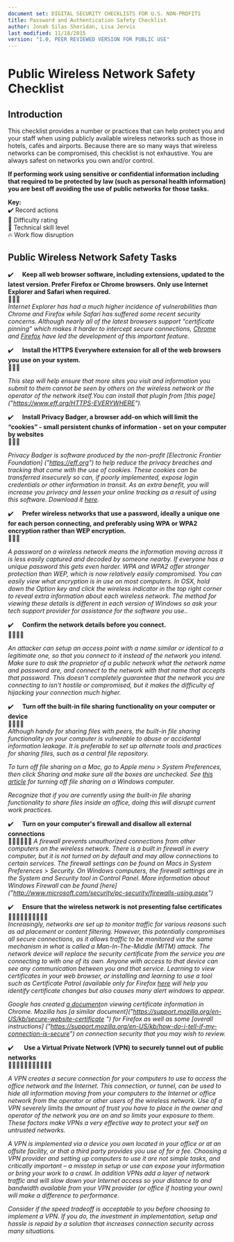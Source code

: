 ```yaml
---
document set: DIGITAL SECURITY CHECKLISTS FOR U.S. NON-PROFITS
title: Password and Authentication Safety Checklist
author: Jonah Silas Sheridan, Lisa Jervis
last modified: 11/18/2015
version: "1.0, PEER REVIEWED VERSION FOR PUBLIC USE"
---
```


# Public Wireless Network Safety Checklist

## Introduction
This checklist provides a number or practices that can help protect you and your staff when using publicly available wireless networks such as those in hotels, cafés and airports. Because there are so many ways that wireless networks can be compromised, this checklist is not exhaustive. You are always safest on networks you own and/or control.

**If performing work using sensitive or confidential information including that required to be protected by law (such as personal health information) you are best off avoiding the use of public networks for those tasks.**

**Key:**  
:heavy_check_mark: Record actions  
:rocket: Difficulty rating   
:wrench: Technical skill level  
:fire: Work flow disruption  

## Public Wireless Network Safety Tasks

:heavy_check_mark:&nbsp;&nbsp;&nbsp;&nbsp;&nbsp;**Keep all web browser software, including extensions, updated to the latest version. Prefer Firefox or Chrome browsers. Only use Internet Explorer and Safari when required.**  
:rocket::wrench::fire:  
*Internet Explorer has had a much higher incidence of vulnerabilities than Chrome and Firefox while Safari has suffered some recent security concerns. Although nearly all of the latest browsers support “certificate pinning” which makes it harder to intercept secure connections, [Chrome]("https://google.com/chrome") and [Firefox]("https://getfirefox.com/") have led the development of this important feature.*

:heavy_check_mark:&nbsp;&nbsp;&nbsp;&nbsp;&nbsp;**Install the HTTPS Everywhere extension for all of the web browsers you use on your system.**  
:rocket::wrench::fire:  

*This step will help ensure that more sites you visit and information you submit to them cannot be seen by others on the wireless network or the operator of the network itself.You can install that plugin from [this page]
("https://www.eff.org/HTTPS-EVERYWHERE").*

:heavy_check_mark:&nbsp;&nbsp;&nbsp;&nbsp;&nbsp;**Install Privacy Badger, a browser add-on which will limit the “cookies” - small persistent chunks of information - set on your computer by websites**  
:rocket::wrench::fire:  

*Privacy Badger is software produced by the non-profit [Electronic Frontier Foundation] ("https://eff.org") to help reduce the privacy breaches and tracking that come with the use of cookies. These cookies can be transferred insecurely so can, if poorly implemented, expose login credentials or other information in transit. As an extra benefit, you will increase you privacy and lessen your online tracking as a result of using this software. Download it [here]("https://privacybadger.org.").*


:heavy_check_mark:&nbsp;&nbsp;&nbsp;&nbsp;&nbsp;**Prefer wireless networks that use a password, ideally a unique one for each person connecting, and preferably using WPA or WPA2 encryption rather than WEP encryption.**  
:rocket::wrench::fire:  

*A password on a wireless network means the information moving across it
is less easily captured and decoded by someone nearby. If everyone has a
unique password this gets even harder. WPA and WPA2 offer stronger
protection than WEP, which is now relatively easily compromised. You can
easily view what encryption is in use on most computers. In OSX, hold
down the Option key and click the wireless indicator in the top right
corner to reveal extra information about each wireless network. The
method for viewing these details is different in each version of Windows
so ask your tech support provider for assistance for the software you
use..*

:heavy_check_mark:&nbsp;&nbsp;&nbsp;&nbsp;&nbsp;**Confirm the network details before you connect.**  
:rocket::rocket::wrench::fire:  

*An attacker can setup an access point with a name similar or identical to a legitimate one, so that you connect to it instead of the network you intend. Make sure to ask the proprietor of a public network what the network name and password are, and connect to the network with that name that accepts that password. This doesn't completely guarantee that the network you are connecting to isn't hostile or compromised, but it makes the difficulty of hijacking your connection much higher.*

:heavy_check_mark:&nbsp;&nbsp;&nbsp;&nbsp;&nbsp;**Turn off the built-in file sharing functionality on your computer or device**  
:rocket::wrench::fire::fire:  
*Although handy for sharing files with peers, the built-in file sharing functionality on your computer is vulnerable to abuse or accidental information leakage. It is preferable to set up alternate tools and practices for sharing files, such as a central file repository.*

*To turn off file sharing on a Mac, go to Apple menu \> System Preferences, then click Sharing and make sure all the boxes are unchecked. See [this article]("https://support.microsoft.com/en-us/kb/307874") for turning off file sharing on a Windows computer.*

*Recognize that if you are currently using the built-in file sharing functionality to share files inside an office, doing this will disrupt current work practices.*

:heavy_check_mark:&nbsp;&nbsp;&nbsp;&nbsp;&nbsp;**Turn on your computer's firewall and disallow all external connections**  
:rocket::rocket::wrench::wrench::fire::fire: 
*A firewall prevents unauthorized connections from other computers on the wireless network. There is a built in firewall in every computer, but it is not turned on by default and may allow connections to certain services. The firewall settings can be found on Macs in System Preferences > Security. On Windows computers, the firewall settings are in the System and Security tool in Control Panel. More information about Windows Firewall can be found [here] ("http://www.microsoft.com/security/pc-security/firewalls-using.aspx")*


:heavy_check_mark:&nbsp;&nbsp;&nbsp;&nbsp;&nbsp;**Ensure that the wireless network is not presenting false certificates**  
:rocket::rocket::rocket::rocket::wrench::wrench::wrench::fire::fire::fire:  
*Increasingly, networks are set up to monitor traffic for various reasons such as ad placement or content filtering. However, this potentially compromises all secure connections, as it allows traffic to be monitored via the same mechanism in what is called a Man-In-The-Middle (MITM) attack. The network device will replace the security certificate from the service you are connecting to with one of its own. Anyone with access to that device can see any communication between you and that service. Learning to view certificates in your web browser, or installing and learning to use a tool such as Certificate Patrol (available only for Firefox [here]("http://patrol.psyced.org/") will help you identify certificate changes but also causes many alert windows to appear.*  

*Google has created [a document]("https://support.google.com/chrome/answer/95617?hl=en")on viewing certificate information in Chrome. Mozilla has [a similar document]("https://support.mozilla.org/en-US/kb/secure-website-certificate
") for Firefox as well as some [overall instructions] ("https://support.mozilla.org/en-US/kb/how-do-i-tell-if-my-connection-is-secure") on connection security that you may wish to review.*

:heavy_check_mark:&nbsp;&nbsp;&nbsp;&nbsp;&nbsp;
**Use a Virtual Private Network (VPN) to securely tunnel out of public networks**  
:rocket::rocket::rocket::rocket::wrench::wrench::wrench::wrench::fire::fire::fire:  

*A VPN creates a secure connection for your computers to use to access the office network and the Internet. This connection, or tunnel, can be used to hide all information moving from your computers to the Internet or office network from the operator or other users of the wireless network. Use of a VPN severely limits the amount of trust you have to place in the owner and operator of the network you are on and so limits your exposure to them. These factors make VPNs a very effective way to protect your self on untrusted networks.*

*A VPN is implemented via a device you own located in your office or at an offsite facility, or that a third party provides you use of for a fee. Choosing a VPN provider and setting up computers to use it are not simple tasks, and critically important – a misstep in setup or use can expose your information or bring your work to a crawl. In addition VPNs add a layer of network traffic and will slow down your Internet access so your distance to and bandwidth available from your VPN provider (or office if hosting your own) will make a difference to performance.*

*Consider if the speed tradeoff is acceptable to you before choosing to implement a VPN. If you do, the investment in implementation, setup and hassle is repaid by a solution that increases connection security across many situations.*

